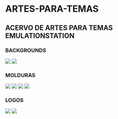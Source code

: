 # ARTES-PARA-TEMAS

## ACERVO DE ARTES PARA TEMAS EMULATIONSTATION

### BACKGROUNDS

![](https://i.ibb.co/4TsdYmX/dreamcast.jpg)
![](https://i.ibb.co/DgJrMWk/snes.jpg)

### MOLDURAS
![](https://i.ibb.co/51k3GMC/Arcade-Black.png)
![](https://i.ibb.co/XsJQbXy/3ds.png)
![](https://i.ibb.co/dj9BLrp/Arcade-White.png)
![](https://i.ibb.co/vqCbSPZ/Acorn-Archimedes.png)

### LOGOS

![](https://i.ibb.co/CtTqMTG/auto-at4players.png)
![](https://i.ibb.co/gJ5m3BS/3do.png)
